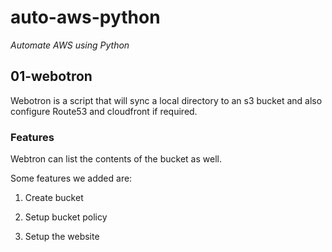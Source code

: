 # auto-aws-python
*Automate AWS using Python*

## 01-webotron

Webotron is a script that will sync a local directory to an s3 bucket and also configure Route53 and cloudfront if required.

### Features

Webtron can list the contents of the bucket as well.

Some features we added are:

1. Create bucket

2. Setup bucket policy

3. Setup the website
